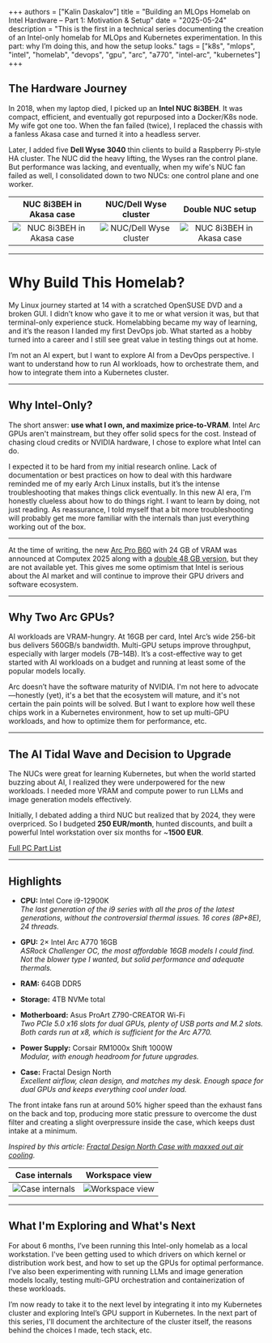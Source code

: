 +++
authors = ["Kalin Daskalov"]
title = "Building an MLOps Homelab on Intel Hardware – Part 1: Motivation & Setup"
date = "2025-05-24"
description = "This is the first in a technical series documenting the creation of an Intel-only homelab for MLOps and Kubernetes experimentation. In this part: why I’m doing this, and how the setup looks."
tags = ["k8s", "mlops", "intel", "homelab", "devops", "gpu", "arc", "a770", "intel-arc", "kubernetes"]
+++

## The Hardware Journey

In 2018, when my laptop died, I picked up an **Intel NUC 8i3BEH**. It was compact, efficient, and eventually got repurposed into a Docker/K8s node. My wife got one too. When the fan failed (twice), I replaced the chassis with a fanless Akasa case and turned it into a headless server.

Later, I added five **Dell Wyse 3040** thin clients to build a Raspberry Pi-style HA cluster. The NUC did the heavy lifting, the Wyses ran the control plane. But performance was lacking, and eventually, when my wife's NUC fan failed as well, I consolidated down to two NUCs: one control plane and one worker.

| NUC 8i3BEH in Akasa case | NUC/Dell Wyse cluster | Double NUC setup |
|:------------------------:|:---------------------:|:----------------:|
| ![NUC 8i3BEH in Akasa case](/images/post-03/nuc-open.jpg) | ![NUC/Dell Wyse cluster](/images/post-03/3dell-1nuc.jpg) | ![NUC 8i3BEH in Akasa case](/images/post-03/2nuc.jpg) |

---

# Why Build This Homelab?

My Linux journey started at 14 with a scratched OpenSUSE DVD and a broken GUI. I didn’t know who gave it to me or what version it was, but that terminal-only experience stuck. Homelabbing became my way of learning, and it’s the reason I landed my first DevOps job. What started as a hobby turned into a career and I still see great value in testing things out at home.

I’m not an AI expert, but I want to explore AI from a DevOps perspective. I want to understand how to run AI workloads, how to orchestrate them, and how to integrate them into a Kubernetes cluster.

---

## Why Intel-Only?

The short answer: **use what I own, and maximize price-to-VRAM**. Intel Arc GPUs aren't mainstream, but they offer solid specs for the cost. Instead of chasing cloud credits or NVIDIA hardware, I chose to explore what Intel can do.

I expected it to be hard from my initial research online. Lack of documentation or best practices on how to deal with this hardware reminded me of my early Arch Linux installs, but it’s the intense troubleshooting that makes things click eventually. In this new AI era, I'm honestly clueless about how to do things right. I want to learn by doing, not just reading. As reassurance, I told myself that a bit more troubleshooting will probably get me more familiar with the internals than just everything working out of the box.

---

At the time of writing, the new [Arc Pro B60](https://www.intel.com/content/www/us/en/products/sku/243916/intel-arc-pro-b60-graphics/specifications.html) with 24 GB of VRAM was announced at Computex 2025 along with a [double 48 GB version](https://www.maxsun.com/blogs/maxsun-motherboard/maxsun-unveils-intel-arc-pro-b60-dual-48g-turbo-at-computex-2025), but they are not available yet. This gives me some optimism that Intel is serious about the AI market and will continue to improve their GPU drivers and software ecosystem.

---

## Why Two Arc GPUs?

AI workloads are VRAM-hungry. At 16GB per card, Intel Arc’s wide 256-bit bus delivers 560GB/s bandwidth. Multi-GPU setups improve throughput, especially with larger models (7B–14B). It’s a cost-effective way to get started with AI workloads on a budget and running at least some of the popular models locally.

Arc doesn’t have the software maturity of NVIDIA. I'm not here to advocate—honestly (yet), it's a bet that the ecosystem will mature, and it's not certain the pain points will be solved. But I want to explore how well these chips work in a Kubernetes environment, how to set up multi-GPU workloads, and how to optimize them for performance, etc.

---

## The AI Tidal Wave and Decision to Upgrade

The NUCs were great for learning Kubernetes, but when the world started buzzing about AI, I realized they were underpowered for the new workloads. I needed more VRAM and compute power to run LLMs and image generation models effectively.

Initially, I debated adding a third NUC but realized that by 2024, they were overpriced. So I budgeted **250 EUR/month**, hunted discounts, and built a powerful Intel workstation over six months for ~**1500 EUR**.

[Full PC Part List](https://pcpartpicker.com/list/gkqsLc)

---

## Highlights

- **CPU:** Intel Core i9-12900K  
  _The last generation of the i9 series with all the pros of the latest generations, without the controversial thermal issues. 16 cores (8P+8E), 24 threads._

- **GPU:** 2× Intel Arc A770 16GB  
  _ASRock Challenger OC, the most affordable 16GB models I could find. Not the blower type I wanted, but solid performance and adequate thermals._

- **RAM:** 64GB DDR5

- **Storage:** 4TB NVMe total

- **Motherboard:** Asus ProArt Z790-CREATOR Wi-Fi  
  _Two PCIe 5.0 x16 slots for dual GPUs, plenty of USB ports and M.2 slots. Both cards run at x8, which is sufficient for the Arc A770._

- **Power Supply:** Corsair RM1000x Shift 1000W  
  _Modular, with enough headroom for future upgrades._

- **Case:** Fractal Design North  
  _Excellent airflow, clean design, and matches my desk. Enough space for dual GPUs and keeps everything cool under load._

The front intake fans run at around 50% higher speed than the exhaust fans on the back and top, producing more static pressure to overcome the dust filter and creating a slight overpressure inside the case, which keeps dust intake at a minimum.

_Inspired by this article: [Fractal Design North Case with maxxed out air cooling](https://www.reddit.com/r/FractalDesign/comments/15naud4/fractal_design_north_case_with_maxxed_out_air/)._

| Case internals | Workspace view |
|:--------------:|:-------------:|
| ![Case internals](/images/post-03/arc-front.jpeg) | ![Workspace view](/images/post-03/desk.png) |

---

## What I'm Exploring and What's Next

For about 6 months, I’ve been running this Intel-only homelab as a local workstation. I've been getting used to which drivers on which kernel or distribution work best, and how to set up the GPUs for optimal performance. I’ve also been experimenting with running LLMs and image generation models locally, testing multi-GPU orchestration and containerization of these workloads.

I’m now ready to take it to the next level by integrating it into my Kubernetes cluster and exploring Intel’s GPU support in Kubernetes. In the next part of this series, I'll document the architecture of the cluster itself, the reasons behind the choices I made, tech stack, etc.